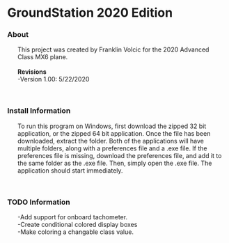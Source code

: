 # GroundStation 2020 Edition

<h3><b>About</b></h3>
<ul>This project was created by Franklin Volcic for the 2020 Advanced Class MX6 plane.<br><br><b>Revisions</b><br></b>
 -Version 1.00: 5/22/2020</ul>

<br>
<h3><b>Install Information</b></h3>
<ul>To run this program on Windows, first download the zipped 32 bit application, or the zipped 64 bit application. Once the file has been downloaded, extract the folder. Both of the applications will have multiple folders, along with a preferences file and a .exe file. If the preferences file is missing, download the preferences file, and add it to the same folder as the .exe file. Then, simply open the .exe file. The application should start immediately.</ul>


<br>
<h3><b>TODO Information</b></h3>
<ul>-Add support for onboard tachometer.<br>-Create conditional colored display boxes<br>-Make coloring a changable class value.</ul>
